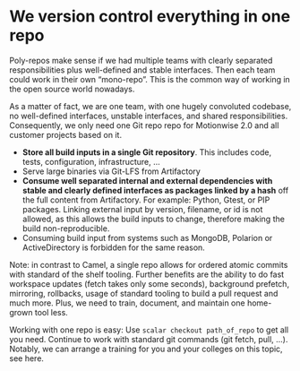 # We version control everything in one repo

Poly-repos make sense if we had multiple teams with
clearly separated responsibilities plus well-defined and stable interfaces. 
Then each team could work in their own “mono-repo”.
This is the common way of working in the open source world nowadays.

As a matter of fact, we are one team, with one hugely convoluted codebase,
no well-defined interfaces, unstable interfaces, and shared responsibilities. 
Consequently, we only need one Git repo repo for Motionwise 2.0
and all customer projects based on it.

- **Store all build inputs in a single Git repository**.
  This includes code, tests, configuration, infrastructure, …
- Serve large binaries via Git-LFS from Artifactory
- **Consume well separated internal and external dependencies 
  with stable and clearly defined interfaces as packages 
  linked by a hash** off the full content from Artifactory. 
  For example: Python, Gtest, or PIP packages.
  Linking external input by version, filename, or id is not allowed, 
  as this allows the build inputs to change, 
  therefore making the build non-reproducible.
- Consuming build input from systems such as MongoDB, 
  Polarion or ActiveDirectory is forbidden for the same reason.

Note: in contrast to Camel, a single repo allows for ordered atomic commits 
with standard of the shelf tooling. Further benefits are
the ability to do fast workspace updates (fetch takes only some seconds),
background prefetch, mirroring, rollbacks,
usage of standard tooling to build a pull request and much more.
Plus, we need to train, document, and maintain one home-grown tool less.

Working with one repo is easy: Use ```scalar checkout path_of_repo```
to get all you need. Continue to work with standard git commands (git fetch, pull, ...).
Notably, we can arrange a training for you and your colleges on this topic, see here.
